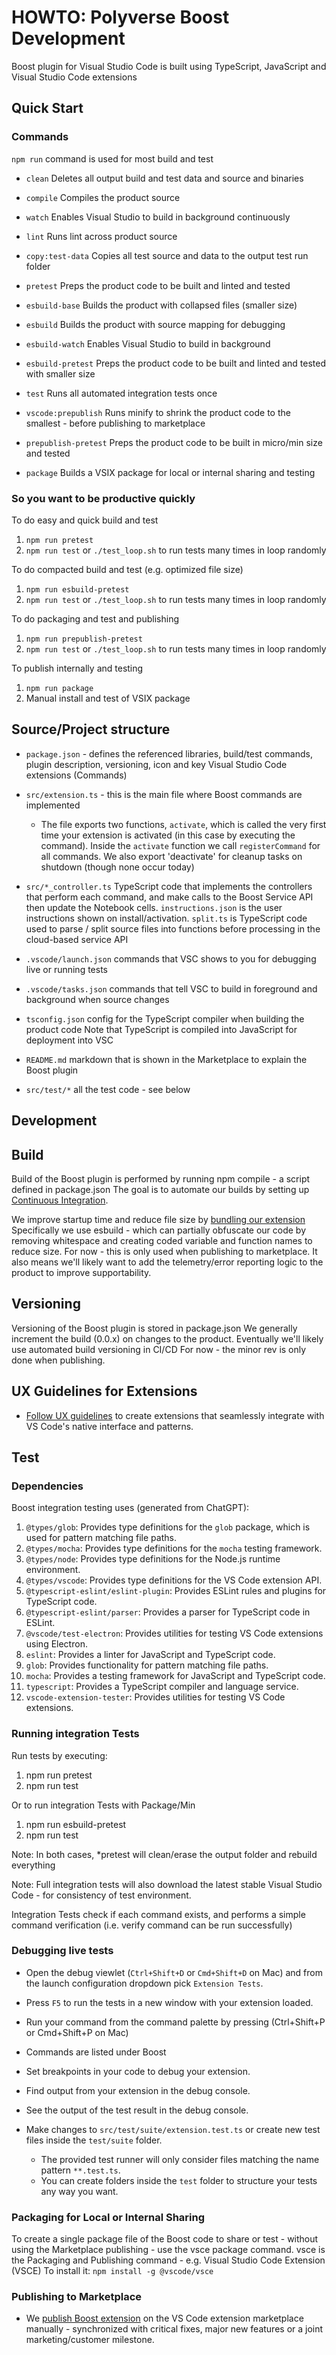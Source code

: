 # HOWTO: Polyverse Boost Development

Boost plugin for Visual Studio Code is built using TypeScript, JavaScript and Visual Studio Code extensions

## Quick Start
### Commands
`npm run` command is used for most build and test
 * `clean` Deletes all output build and test data and source and binaries

 * `compile` Compiles the product source
 * `watch` Enables Visual Studio to build in background continuously

 * `lint` Runs lint across product source

 * `copy:test-data` Copies all test source and data to the output test run folder
 * `pretest` Preps the product code to be built and linted and tested

* `esbuild-base` Builds the product with collapsed files (smaller size)
* `esbuild` Builds the product with source mapping for debugging
* `esbuild-watch` Enables Visual Studio to build in background

* `esbuild-pretest` Preps the product code to be built and linted and tested with smaller size

* `test` Runs all automated integration tests once

* `vscode:prepublish` Runs minify to shrink the product code to the
smallest - before publishing to marketplace

* `prepublish-pretest` Preps the product code to be built in micro/min size and tested

* `package` Builds a VSIX package for local or internal sharing and testing

### So you want to be productive quickly

To do easy and quick build and test
1. `npm run pretest`
2. `npm run test` or `./test_loop.sh` to run tests many times in loop randomly

To do compacted build and test (e.g. optimized file size)
1. `npm run esbuild-pretest`
2. `npm run test` or `./test_loop.sh` to run tests many times in loop randomly

To do packaging and test and publishing
1. `npm run prepublish-pretest`
2. `npm run test` or `./test_loop.sh` to run tests many times in loop randomly

To publish internally and testing
1. `npm run package`
2. Manual install and test of VSIX package

## Source/Project structure

* `package.json` - defines the referenced libraries, build/test commands, plugin description,
versioning, icon and key Visual Studio Code extensions (Commands)
* `src/extension.ts` - this is the main file where Boost commands are implemented
  * The file exports two functions, `activate`, which is called the very first time your extension is activated (in this case by executing the command). Inside the `activate` function we call `registerCommand` for all commands. We also export 'deactivate' for
  cleanup tasks on shutdown (though none occur today)
* `src/*_controller.ts` TypeScript code that implements the controllers that perform
   each command, and make calls to the Boost Service API then update the Notebook cells.
  `instructions.json` is the user instructions shown on install/activation.
  `split.ts` is TypeScript code used to parse / split source files into functions before
   processing in the cloud-based service API
* `.vscode/launch.json` commands that VSC shows to you for debugging live or running tests
* `.vscode/tasks.json` commands that tell VSC to build in foreground and background when source changes
* `tsconfig.json` config for the TypeScript compiler when building the product code
Note that TypeScript is compiled into JavaScript for deployment into VSC
* `README.md` markdown that is shown in the Marketplace to explain the Boost plugin

* `src/test/*` all the test code - see below


## Development

## Build
Build of the Boost plugin is performed by running npm compile - a script defined in package.json
The goal is to automate our builds by setting up [Continuous Integration](https://code.visualstudio.com/api/working-with-extensions/continuous-integration).

We improve startup time and reduce file size by [bundling our extension](https://code.visualstudio.com/api/working-with-extensions/bundling-extension)
Specifically we use esbuild - which can partially obfuscate our code by removing whitespace
and creating coded variable and function names to reduce size.
For now - this is only used when publishing to marketplace.
It also means we'll likely want to add the telemetry/error reporting logic to the product
to improve supportability.

## Versioning
Versioning of the Boost plugin is stored in package.json
We generally increment the build (0.0.x) on changes to the product.
Eventually we'll likely use automated build versioning in CI/CD
For now - the minor rev is only done when publishing.

## UX Guidelines for Extensions
* [Follow UX guidelines](https://code.visualstudio.com/api/ux-guidelines/overview) to create extensions that seamlessly integrate with VS Code's native interface and patterns.

## Test

### Dependencies
Boost integration testing uses (generated from ChatGPT):

1. `@types/glob`: Provides type definitions for the `glob` package, which is used for pattern matching file paths.
2. `@types/mocha`: Provides type definitions for the `mocha` testing framework.
3. `@types/node`: Provides type definitions for the Node.js runtime environment.
4. `@types/vscode`: Provides type definitions for the VS Code extension API.
5. `@typescript-eslint/eslint-plugin`: Provides ESLint rules and plugins for TypeScript code.
6. `@typescript-eslint/parser`: Provides a parser for TypeScript code in ESLint.
7. `@vscode/test-electron`: Provides utilities for testing VS Code extensions using Electron.
8. `eslint`: Provides a linter for JavaScript and TypeScript code.
9. `glob`: Provides functionality for pattern matching file paths.
10. `mocha`: Provides a testing framework for JavaScript and TypeScript code.
11. `typescript`: Provides a TypeScript compiler and language service.
12. `vscode-extension-tester`: Provides utilities for testing VS Code extensions.


### Running integration Tests
Run tests by executing:
1. npm run pretest
2. npm run test

Or to run integration Tests with Package/Min
1. npm run esbuild-pretest
2. npm run test

Note: In both cases, *pretest will clean/erase the output folder and rebuild everything

Note: Full integration tests will also download the latest stable Visual Studio Code - for consistency of test environment.

Integration Tests check if each command exists, and performs a simple command verification (i.e. verify command can be run successfully)

### Debugging live tests
* Open the debug viewlet (`Ctrl+Shift+D` or `Cmd+Shift+D` on Mac) and from the launch configuration dropdown pick `Extension Tests`.
* Press `F5` to run the tests in a new window with your extension loaded.
* Run your command from the command palette by pressing (Ctrl+Shift+P or Cmd+Shift+P on Mac)
* Commands are listed under Boost
* Set breakpoints in your code to debug your extension.
* Find output from your extension in the debug console.

* See the output of the test result in the debug console.
* Make changes to `src/test/suite/extension.test.ts` or create new test files inside the `test/suite` folder.
  * The provided test runner will only consider files matching the name pattern `**.test.ts`.
  * You can create folders inside the `test` folder to structure your tests any way you want.

### Packaging for Local or Internal Sharing
To create a single package file of the Boost code to share or test - without using the Marketplace publishing - use the vsce package command.
vsce is the Packaging and Publishing command - e.g. Visual Studio Code Extension (VSCE)
To install it: `npm install -g @vscode/vsce`

### Publishing to Marketplace
* We [publish Boost extension](https://code.visualstudio.com/api/working-with-extensions/publishing-extension) on the VS Code extension marketplace manually - synchronized with
critical fixes, major new features or a joint marketing/customer milestone.
